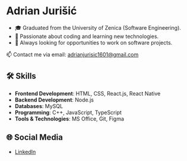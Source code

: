 # Adrian Jurišić

- 🎓 Graduated from the University of Zenica (Software Engineering).
- 🌱 Passionate about coding and learning new technologies.
- 🚀 Always looking for opportunities to work on software projects.

📫 Contact me via email: adrianjurisic1601@gmail.com

## 🛠️ Skills

- **Frontend Development**: HTML, CSS, React.js, React Native
- **Backend Development**: Node.js
- **Databases**: MySQL
- **Programming**: C++, JavaScript, TypeScript
- **Tools & Technologies**: MS Office, Git, Figma

## 🌐 Social Media

- [LinkedIn](https://www.linkedin.com/in/adrian-jurisic/)
